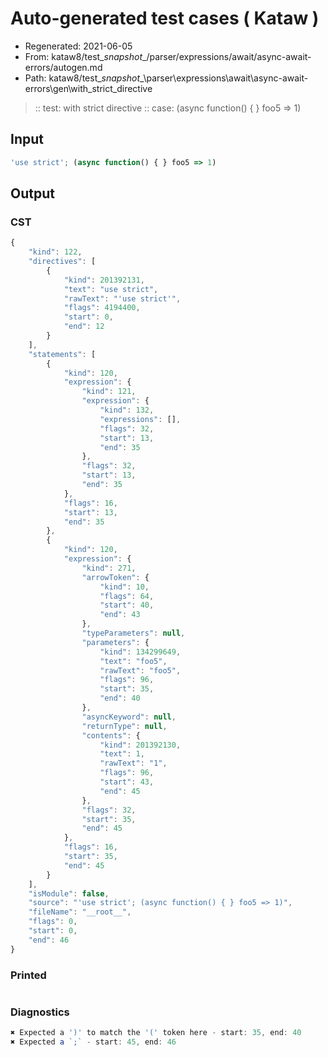 # Auto-generated test cases ( Kataw )
- Regenerated: 2021-06-05
- From: kataw8/test\__snapshot__/parser/expressions/await/async-await-errors/autogen.md
- Path: kataw8/test\__snapshot__\parser\expressions\await\async-await-errors\gen\with_strict_directive
> :: test: with strict directive
> :: case: (async function() { } foo5 => 1)
## Input

`````js
'use strict'; (async function() { } foo5 => 1)
`````
## Output

### CST

```javascript
{
    "kind": 122,
    "directives": [
        {
            "kind": 201392131,
            "text": "use strict",
            "rawText": "'use strict'",
            "flags": 4194400,
            "start": 0,
            "end": 12
        }
    ],
    "statements": [
        {
            "kind": 120,
            "expression": {
                "kind": 121,
                "expression": {
                    "kind": 132,
                    "expressions": [],
                    "flags": 32,
                    "start": 13,
                    "end": 35
                },
                "flags": 32,
                "start": 13,
                "end": 35
            },
            "flags": 16,
            "start": 13,
            "end": 35
        },
        {
            "kind": 120,
            "expression": {
                "kind": 271,
                "arrowToken": {
                    "kind": 10,
                    "flags": 64,
                    "start": 40,
                    "end": 43
                },
                "typeParameters": null,
                "parameters": {
                    "kind": 134299649,
                    "text": "foo5",
                    "rawText": "foo5",
                    "flags": 96,
                    "start": 35,
                    "end": 40
                },
                "asyncKeyword": null,
                "returnType": null,
                "contents": {
                    "kind": 201392130,
                    "text": 1,
                    "rawText": "1",
                    "flags": 96,
                    "start": 43,
                    "end": 45
                },
                "flags": 32,
                "start": 35,
                "end": 45
            },
            "flags": 16,
            "start": 35,
            "end": 45
        }
    ],
    "isModule": false,
    "source": "'use strict'; (async function() { } foo5 => 1)",
    "fileName": "__root__",
    "flags": 0,
    "start": 0,
    "end": 46
}
```

### Printed

```javascript

```

### Diagnostics

```javascript
✖ Expected a ')' to match the '(' token here - start: 35, end: 40
✖ Expected a `;` - start: 45, end: 46

```


